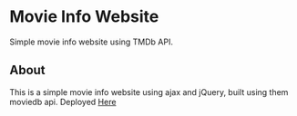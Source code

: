 # Movie Info Website

Simple movie info website using TMDb API.

## About
This is a simple movie info website using ajax and jQuery, built using them moviedb api.
Deployed [Here](https://optimistic-bell-b24fb0.netlify.com/)
